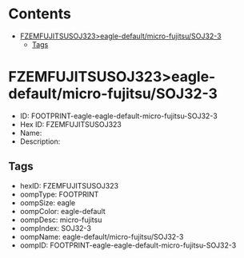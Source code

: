 



Contents
========

* [FZEMFUJITSUSOJ323>eagle-default/micro-fujitsu/SOJ32-3](#fzemfujitsusoj323eagle-defaultmicro-fujitsusoj32-3)
	* [Tags](#tags)

# FZEMFUJITSUSOJ323>eagle-default/micro-fujitsu/SOJ32-3

- ID: FOOTPRINT-eagle-eagle-default-micro-fujitsu-SOJ32-3
- Hex ID: FZEMFUJITSUSOJ323
- Name: 
- Description: 

## Tags

- hexID: FZEMFUJITSUSOJ323
- oompType: FOOTPRINT
- oompSize: eagle
- oompColor: eagle-default
- oompDesc: micro-fujitsu
- oompIndex: SOJ32-3
- oompName: eagle-default/micro-fujitsu/SOJ32-3
- oompID: FOOTPRINT-eagle-eagle-default-micro-fujitsu-SOJ32-3
